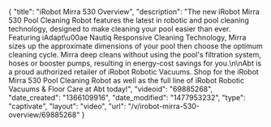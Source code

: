 {
    "title": "iRobot Mirra 530 Overview",
    "description": "The new iRobot Mirra 530 Pool Cleaning Robot features the latest in robotic and pool cleaning technology, designed to make cleaning your pool easier than ever. Featuring iAdapt\u00ae Nautiq Responsive Cleaning Technology, Mirra sizes up the approximate dimensions of your pool then choose the optimum cleaning cycle. Mirra deep cleans without using the pool's filtration system, hoses or booster pumps, resulting in energy-cost savings for you.\n\nAbt is a proud authorized retailer of iRobot Robotic Vacuums. Shop for the iRobot Mirra 530 Pool Cleaning Robot as well as the full line of iRobot Robotic Vacuums & Floor Care at Abt today!",
    "videoid": "69885268",
    "date_created": "1366109916",
    "date_modified": "1477953232",
    "type": "captivate",
    "layout": "video",
    "url": "\/v\/irobot-mirra-530-overview\/69885268"
}